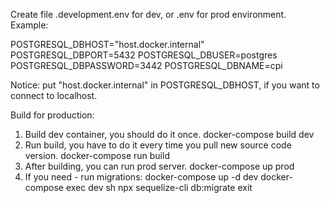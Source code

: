 Create file .development.env for dev, or .env for prod environment.
Example:

POSTGRESQL_DBHOST="host.docker.internal"
POSTGRESQL_DBPORT=5432
POSTGRESQL_DBUSER=postgres
POSTGRESQL_DBPASSWORD=3442
POSTGRESQL_DBNAME=cpi

Notice: put "host.docker.internal" in POSTGRESQL_DBHOST, if you want to connect to localhost.

Build for production:
1. Build dev container, you should do it once.
  docker-compose build dev
2. Run build, you have to do it every time you pull new source code version.
  docker-compose run build 
3. After building, you can run prod server.
  docker-compose up prod
4. If you need - run migrations:
  docker-compose up -d dev 
  docker-compose exec dev sh
  npx sequelize-cli db:migrate
  exit

  
